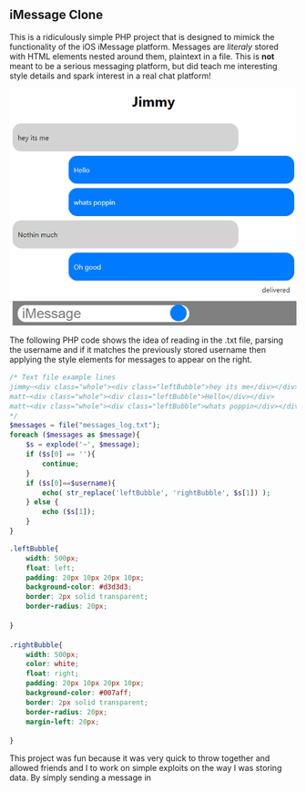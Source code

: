 ## iMessage Clone

This is a ridiculously simple PHP project that is 
designed to mimick the functionality of the iOS iMessage 
platform. Messages are _literaly_ stored with HTML 
elements nested around them, plaintext in a file. 
This is **not** meant to be a serious messaging platform, 
but did teach me interesting style details and spark 
interest in a real chat platform! 

![photo of a conversation using this iMessage clone](/images/iMessage.png)

The following PHP code shows the idea of reading in the 
.txt file, parsing the username and if it matches the previously 
stored username then applying the style elements for messages to 
appear on the right. 

```php
/* Text file example lines
jimmy~<div class="whole"><div class="leftBubble">hey its me</div></div>
matt~<div class="whole"><div class="leftBubble">Hello</div></div>
matt~<div class="whole"><div class="leftBubble">whats poppin</div></div>
*/
$messages = file("messages_log.txt");
foreach ($messages as $message){    
    $s = explode('~', $message);
    if ($s[0] == ''){
        continue;
    }
    if ($s[0]==$username){
        echo( str_replace('leftBubble', 'rightBubble', $s[1]) );
    } else {
        echo ($s[1]);
    }	
}
```
```css
.leftBubble{
    width: 500px;
    float: left;
    padding: 20px 10px 20px 10px;
    background-color: #d3d3d3;
    border: 2px solid transparent;
    border-radius: 20px;
    
}

.rightBubble{
    width: 500px;
    color: white;
    float: right;
    padding: 20px 10px 20px 10px;
    background-color: #007aff;
    border: 2px solid transparent;
    border-radius: 20px;
    margin-left: 20px;
    
}
```

This project was fun because it was very quick to throw together and 
allowed friends and I to work on simple exploits on the way I was storing
data. By simply sending a message in <style> or <script> tags, we were able
to completely wreck the pages' contents. If I were to implement this again I 
would use a SQL database and **only** store the plaintext message, and simply 
apply HTML and style later. I think it is also very clearly important to parse 
the stored messages for any odd characters, like HTML tags, and escape them. 
